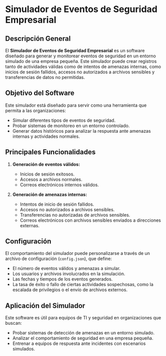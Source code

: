 
# Simulador de Eventos de Seguridad Empresarial

## Descripción General

El **Simulador de Eventos de Seguridad Empresarial** es un software diseñado para generar y monitorear eventos de seguridad en un entorno simulado de una empresa pequeña. Este simulador puede crear registros tanto de actividades válidas como de intentos de amenazas internas, como inicios de sesión fallidos, accesos no autorizados a archivos sensibles y transferencias de datos no permitidas.

## Objetivo del Software

Este simulador está diseñado para servir como una herramienta que permita a las organizaciones:
- Simular diferentes tipos de eventos de seguridad.
- Probar sistemas de monitoreo en un entorno controlado.
- Generar datos históricos para analizar la respuesta ante amenazas internas y actividades normales.

## Principales Funcionalidades

1. **Generación de eventos válidos:**
   - Inicios de sesión exitosos.
   - Accesos a archivos normales.
   - Correos electrónicos internos válidos.

2. **Generación de amenazas internas:**
   - Intentos de inicio de sesión fallidos.
   - Accesos no autorizados a archivos sensibles.
   - Transferencias no autorizadas de archivos sensibles.
   - Correos electrónicos con archivos sensibles enviados a direcciones externas.

## Configuración

El comportamiento del simulador puede personalizarse a través de un archivo de configuración (`config.json`), que define:
- El número de eventos válidos y amenazas a simular.
- Los usuarios y archivos involucrados en la simulación.
- Las fechas y tiempos de los eventos generados.
- La tasa de éxito o fallo de ciertas actividades sospechosas, como la escalada de privilegios o el envío de archivos externos.

## Aplicación del Simulador

Este software es útil para equipos de TI y seguridad en organizaciones que buscan:
- Probar sistemas de detección de amenazas en un entorno simulado.
- Analizar el comportamiento de seguridad en una empresa pequeña.
- Entrenar a equipos de respuesta ante incidentes con escenarios simulados.
